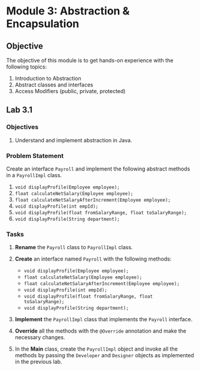 # Module 3: Abstraction & Encapsulation

## Objective
The objective of this module is to get hands-on experience with the following topics:
1. Introduction to Abstraction
2. Abstract classes and interfaces
3. Access Modifiers (public, private, protected)

## Lab 3.1

### Objectives
1. Understand and implement abstraction in Java.

### Problem Statement
Create an interface `Payroll` and implement the following abstract methods in a `PayrollImpl` class.

1. `void displayProfile(Employee employee);`
2. `float calculateNetSalary(Employee employee);`
3. `float calculateNetSalaryAfterIncrement(Employee employee);`
4. `void displayProfile(int empId);`
5. `void displayProfile(float fromSalaryRange, float toSalaryRange);`
6. `void displayProfile(String department);`

### Tasks
1. **Rename** the `Payroll` class to `PayrollImpl` class.
2. **Create** an interface named `Payroll` with the following methods:
   - `void displayProfile(Employee employee);`
   - `float calculateNetSalary(Employee employee);`
   - `float calculateNetSalaryAfterIncrement(Employee employee);`
   - `void displayProfile(int empId);`
   - `void displayProfile(float fromSalaryRange, float toSalaryRange);`
   - `void displayProfile(String department);`

3. **Implement** the `PayrollImpl` class that implements the `Payroll` interface.
4. **Override** all the methods with the `@Override` annotation and make the necessary changes.
5. In the **Main** class, create the `PayrollImpl` object and invoke all the methods by passing the `Developer` and `Designer` objects as implemented in the previous lab.

